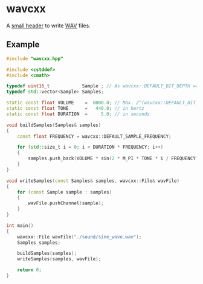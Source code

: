 # wavcxx
A [small header](https://github.com/matovitch/wavcxx/blob/master/wavcxx.hpp) to write [WAV](https://en.wikipedia.org/wiki/WAV) files. 

## Example

```c++
#include "wavcxx.hpp"

#include <cstddef>
#include <cmath>

typedef uint16_t            Sample ; // As wavcxx::DEFAULT_BIT_DEPTH == 16.
typedef std::vector<Sample> Samples;

static const float VOLUME    =  8000.0; // Max. 2^(wavcxx::DEFAULT_BIT_DEPTH) - 1;
static const float TONE      =   440.0; // in hertz
static const float DURATION  =     5.0; // in seconds

void buildSamples(Samples& samples)
{
    const float FREQUENCY = wavcxx::DEFAULT_SAMPLE_FREQUENCY;

    for (std::size_t i = 0; i < DURATION * FREQUENCY; i++)
    {
        samples.push_back(VOLUME * sin(2 * M_PI * TONE * i / FREQUENCY));
    }
}

void writeSamples(const Samples& samples, wavcxx::File& wavFile)
{
    for (const Sample sample : samples)
    {
        wavFile.pushChannel(sample);
    }
}

int main()
{
    wavcxx::File wavFile("./sound/sine_wave.wav");
    Samples samples;

    buildSamples(samples);
    writeSamples(samples, wavFile);

    return 0;
}
```
